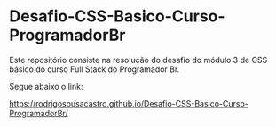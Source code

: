 # Desafio-CSS-Basico-Curso-ProgramadorBr
Este repositório consiste na resolução do desafio do módulo 3 de CSS básico do curso Full Stack do Programador Br.

Segue abaixo o link:

https://rodrigosousacastro.github.io/Desafio-CSS-Basico-Curso-ProgramadorBr/

